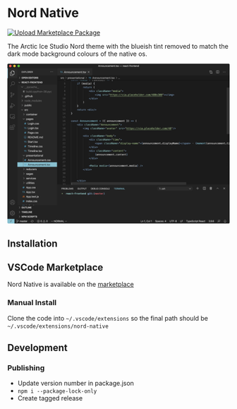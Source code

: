 # Nord Native

[![Upload Marketplace Package](https://github.com/divanvisagie/nord-native/actions/workflows/package-publish.yml/badge.svg)](https://github.com/divanvisagie/nord-native/actions/workflows/package-publish.yml)

The Arctic Ice Studio Nord theme with the blueish tint removed to match the dark mode background colours of the native os.

![Screenshot of the nord native theme applied to visual studio code](docs/images/fig-1.png)

## Installation

## VSCode Marketplace

Nord Native is available on the [marketplace](https://marketplace.visualstudio.com/items?itemName=divanvisagie.nord-native-theme)

### Manual Install

Clone the code into `~/.vscode/extensions` so the final path should be `~/.vscode/extensions/nord-native`

## Development

### Publishing
- Update version number in package.json
- `npm i --package-lock-only`
- Create tagged release
